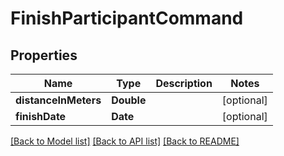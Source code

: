 # FinishParticipantCommand

## Properties
Name | Type | Description | Notes
------------ | ------------- | ------------- | -------------
**distanceInMeters** | **Double** |  | [optional] 
**finishDate** | **Date** |  | [optional] 

[[Back to Model list]](../README.md#documentation-for-models) [[Back to API list]](../README.md#documentation-for-api-endpoints) [[Back to README]](../README.md)


